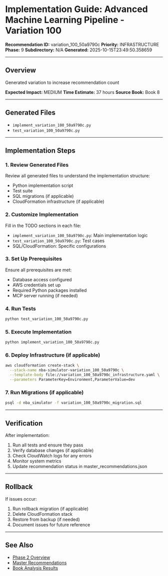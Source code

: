 # Implementation Guide: Advanced Machine Learning Pipeline - Variation 100

**Recommendation ID:** variation_100_50a9790c
**Priority:** INFRASTRUCTURE
**Phase:** 9
**Subdirectory:** N/A
**Generated:** 2025-10-15T23:49:50.358659

---

## Overview

Generated variation to increase recommendation count

**Expected Impact:** MEDIUM
**Time Estimate:** 37 hours
**Source Book:** Book 8

---

## Generated Files

- `implement_variation_100_50a9790c.py`
- `test_variation_100_50a9790c.py`

---

## Implementation Steps

### 1. Review Generated Files

Review all generated files to understand the implementation structure:
- Python implementation script
- Test suite
- SQL migrations (if applicable)
- CloudFormation infrastructure (if applicable)

### 2. Customize Implementation

Fill in the TODO sections in each file:
- `implement_variation_100_50a9790c.py`: Main implementation logic
- `test_variation_100_50a9790c.py`: Test cases
- SQL/CloudFormation: Specific configurations

### 3. Set Up Prerequisites

Ensure all prerequisites are met:
- Database access configured
- AWS credentials set up
- Required Python packages installed
- MCP server running (if needed)

### 4. Run Tests

```bash
python test_variation_100_50a9790c.py
```

### 5. Execute Implementation

```bash
python implement_variation_100_50a9790c.py
```

### 6. Deploy Infrastructure (if applicable)

```bash
aws cloudformation create-stack \
  --stack-name nba-simulator-variation_100_50a9790c \
  --template-body file://variation_100_50a9790c_infrastructure.yaml \
  --parameters ParameterKey=Environment,ParameterValue=dev
```

### 7. Run Migrations (if applicable)

```bash
psql -d nba_simulator -f variation_100_50a9790c_migration.sql
```

---

## Verification

After implementation:
1. Run all tests and ensure they pass
2. Verify database changes (if applicable)
3. Check CloudWatch logs for any errors
4. Monitor system metrics
5. Update recommendation status in master_recommendations.json

---

## Rollback

If issues occur:
1. Run rollback migration (if applicable)
2. Delete CloudFormation stack
3. Restore from backup (if needed)
4. Document issues for future reference

---

## See Also

- [Phase 2 Overview](/Users/ryanranft/nba-simulator-aws/docs/phases/phase_9/)
- [Master Recommendations](/Users/ryanranft/nba-mcp-synthesis/analysis_results/master_recommendations.json)
- [Book Analysis Results](/Users/ryanranft/nba-mcp-synthesis/analysis_results/)
